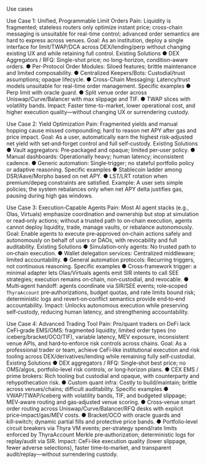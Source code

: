 Use cases

Use Case 1: Unified, Programmable Limit Orders
Pain: Liquidity is fragmented; stateless routers only optimize instant price; cross-chain messaging is unsuitable for real-time control; advanced order semantics are hard to express across venues.
Goal: As an institution, deploy a single interface for limit/TWAP/DCA across DEX/lending/perp without changing existing UX and while retaining full control.
Existing Solutions
● DEX Aggregators / RFQ: Single-shot price; no long-horizon, condition-aware orders.
● Per-Protocol Order Modules: Siloed features; brittle maintenance and limited composability.
● Centralized Keepers/Bots: Custodial/trust assumptions; opaque lifecycle.
● Cross-Chain Messaging: Latency/trust models unsuitable for real-time order management.
Specific examples
● Perp limit with oracle guard.
● Split venue order across Uniswap/Curve/Balancer with max slippage and TIF.
● TWAP slices with volatility bands.
Impact: Faster time-to-market, lower operational cost, and higher execution quality—without changing UX or surrendering custody.

Use Case 2: Yield Optimization
Pain: Fragmented yields and manual hopping cause missed compounding; hard to reason net APY after gas and price impact.
Goal: As a user, automatically earn the highest risk‑adjusted net yield with set‑and‑forget control and full self‑custody.
Existing Solutions
● Vault aggregators: Pre‑packaged and opaque; limited per‑user policy.
● Manual dashboards: Operationally heavy; human latency; inconsistent cadence.
● Generic automation: Single‑trigger; no stateful portfolio policy or adaptive reasoning.
Specific examples
● Stablecoin ladder among DSR/Aave/Morpho based on net APY.
● LST/LRT rotation when premium/depeg constraints are satisfied.
Example:
A user sets simple policies; the system rebalances only when net APY delta justifies gas, pausing during high gas windows.

Use Case 3: Execution‑Capable Agents
Pain: Most AI agent stacks (e.g., Olas, Virtuals) emphasize coordination and ownership but stop at simulation or read‑only actions; without a trusted path to on‑chain execution, agents cannot deploy liquidity, trade, manage vaults, or rebalance autonomously.
Goal: Enable agents to execute pre‑approved on‑chain actions safely and autonomously on behalf of users or DAOs, with revocability and full auditability.
Existing Solutions
● Simulation‑only agents: No trusted path to on‑chain execution.
● Wallet delegation services: Centralized middleware; limited accountability.
● General automation protocols: Recurring triggers, not continuous reasoning.
Specific examples
● Cross‑framework trigger: a minimal adapter lets Olas/Virtuals agents emit SIR intents to call SEE strategies; execution remains on‑chain, non‑custodial, and revocable.
● Multi‑agent handoff: agents coordinate via SIR/SEE events; role‑scoped `ThyraAccount` pre‑authorizations, budget quotas, and rate limits bound risk; deterministic logs and revert‑on‑conflict semantics provide end‑to‑end accountability.
Impact: Unlocks autonomous execution while preserving self‑custody, reducing human latency, and strengthening accountability.

Use Case 4: Advanced Trading Tool
Pain: Pro/quant traders on DeFi lack CeFi‑grade EMS/OMS: fragmented liquidity, limited order types (no iceberg/bracket/OCO/TIF), variable latency, MEV exposure, inconsistent venue APIs, and hard‑to‑enforce risk controls across chains.
Goal: As a professional trader or team, achieve CeFi‑like institutional execution and risk tooling across DEX/derivatives/lending while remaining fully self‑custodial.
Existing Solutions
● DEX aggregators / RFQ: Single‑shot best price; no OMS/algos, portfolio‑level risk controls, or long‑horizon plans.
● CEX EMS / prime brokers: Rich tooling but custodial and opaque, with counterparty and rehypothecation risk.
● Custom quant infra: Costly to build/maintain; brittle across venues/chains; difficult auditability.
Specific examples
● VWAP/TWAP/iceberg with volatility bands, TIF, and budgeted slippage; MEV‑aware routing and gas‑adjusted venue scoring.
● Cross‑venue smart order routing across Uniswap/Curve/Balancer/RFQ desks with explicit price‑impact/gas/MEV costs.
● Bracket/OCO with oracle guards and kill‑switch; dynamic partial fills and protective price bands.
● Portfolio‑level circuit breakers via Thyra VM events; per‑strategy spend/rate limits enforced by ThyraAccount Merkle pre‑authorization; deterministic logs for replay/audit via SIR.
Impact: CeFi‑like execution quality (lower slippage, fewer adverse selections), faster time‑to‑market, and transparent audit/replay—without surrendering custody.
